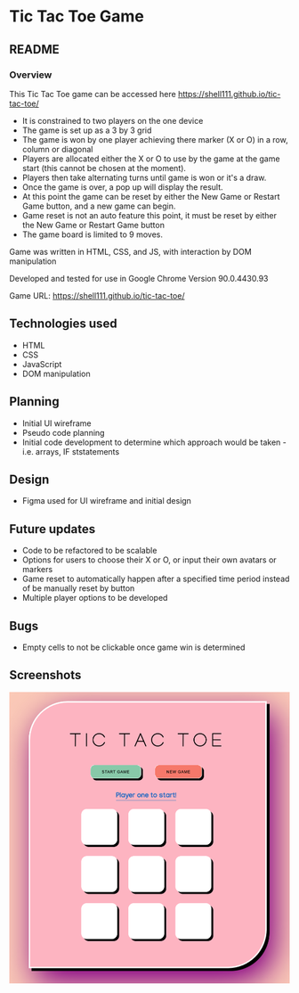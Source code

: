 # Tic Tac Toe Game
## README
### Overview
This Tic Tac Toe game can be accessed here https://shell111.github.io/tic-tac-toe/
+ It is constrained to two players on the one device 
+ The game is set up as a 3 by 3 grid
+ The game is won by one player achieving there marker (X or O) in a row, column or diagonal
+ Players are allocated either the X or O to use by the game at the game start (this cannot be chosen at the moment). 
+ Players then take alternating turns until game is won or it's a draw.
+ Once the game is over, a pop up will display the result.
+ At this point the game can be reset by either the New Game or Restart Game button, and a new game can begin. 
+ Game reset is not an auto feature this point, it must be reset by either the New Game or Restart Game button
+ The game board is limited to 9 moves.

Game was written in HTML, CSS, and JS, with interaction by DOM manipulation

Developed and tested for use in Google Chrome Version 90.0.4430.93

Game URL: https://shell111.github.io/tic-tac-toe/

## Technologies used
+ HTML
+ CSS
+ JavaScript  
+ DOM manipulation

## Planning
+ Initial UI wireframe
+ Pseudo code planning
+ Initial code development to determine which approach would be taken - i.e. arrays, IF ststatements

## Design
+ Figma used for UI wireframe and initial design

## Future updates
+ Code to be refactored to be scalable 
+ Options for users to choose their X or O, or input their own avatars or markers
+ Game reset to automatically happen after a specified time period instead of be manually reset by button
+ Multiple player options to be developed

## Bugs
+ Empty cells to not be clickable once game win is determined

## Screenshots
![Screenshot of game home screen](Home-screen.png)
